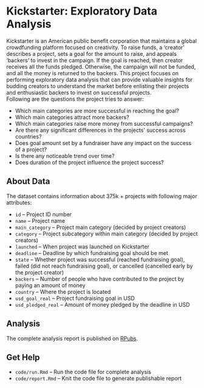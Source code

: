 # Kickstarter: Exploratory Data Analysis
Kickstarter is an American public benefit corporation that maintains a global crowdfunding platform focused on creativity. To raise funds, a ‘creator’ describes a project, sets a goal for the amount to raise, and appeals ‘backers’ to invest in the campaign. If the goal is reached, then creator receives all the funds pledged. Otherwise, the campaign will not be funded, and all the money is returned to the backers. This project focuses on performing exploratory data analysis that can provide valuable insights for budding creators to understand the market before enlisting their projects and enthusiastic backers to invest on successful projects.<br/>
Following are the questions the project tries to answer:
* Which main categories are more successful in reaching the goal?
* Which main categories attract more backers?
* Which main categories raise more money from successful campaigns?
* Are there any significant differences in the projects' success across countries?
* Does goal amount set by a fundraiser have any impact on the success of a project?
* Is there any noticeable trend over time?
* Does duration of the project influence the project success?
## About Data
The dataset contains information about 375k + projects with following major attributes:
* `id` – Project ID number
* `name` – Project name
* `main_category` – Project main category (decided by project creators)
* `category` – Project subcategory within main category (decided by project creators)
* `launched` – When project was launched on Kickstarter
* `deadline` – Deadline by which fundraising goal should be met
* `state` – Whether project was successful (reached fundraising goal), failed (did not reach fundraising goal), or cancelled (cancelled early by the project creator)
* `backers` – Number of people who have contributed to the project by paying an amount of money
* `country` – Where the project is located
* `usd_goal_real` – Project fundraising goal in USD
* `usd_pledged_real` – Amount of money pledged by the deadline in USD
## Analysis
The complete analysis report is published on [RPubs](https://rpubs.com/phxlumens/kickstarter).<br/>
## Get Help
* `code/run.Rmd` – Run the code file for complete analysis
* `code/report.Rmd` – Knit the code file to generate publishable report
